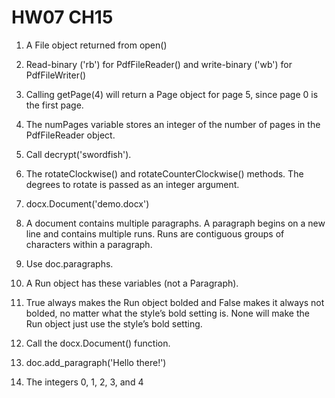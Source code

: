 # HW07 CH15
1.  A File object returned from open()

2. Read-binary ('rb') for PdfFileReader() and write-binary ('wb') for PdfFileWriter()

3. Calling getPage(4) will return a Page object for page 5, since page 0 is the first page.

4. The numPages variable stores an integer of the number of pages in the PdfFileReader object.

5. Call decrypt('swordfish').

6. The rotateClockwise() and rotateCounterClockwise() methods. The degrees to rotate is passed as an integer argument.

7. docx.Document('demo.docx')

8. A document contains multiple paragraphs. A paragraph begins on a new line and contains multiple runs. Runs are contiguous groups of characters within a paragraph.

9. Use doc.paragraphs.

10. A Run object has these variables (not a Paragraph).

11. True always makes the Run object bolded and False makes it always not bolded, no matter what the style’s bold setting is. None will make the Run object just use the style’s bold setting.

12. Call the docx.Document() function.

13. doc.add_paragraph('Hello there!')

14. The integers 0, 1, 2, 3, and 4
